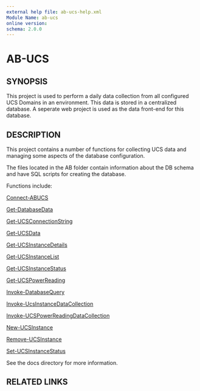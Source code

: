 ```yaml
---
external help file: ab-ucs-help.xml
Module Name: ab-ucs
online version:
schema: 2.0.0
---
```


# AB-UCS

## SYNOPSIS
This project is used to perform a daily data collection from all configured UCS Domains in an environment.  This data is
stored in a centralized database.  A seperate web project is used as the data front-end for this database.

## DESCRIPTION
This project contains a number of functions for collecting UCS data and managing some aspects of the database configuration.

The files located in the AB folder contain information about the DB schema and have SQL scripts for creating the database.

Functions include:

[Connect-ABUCS](.\docs\Connect-ABUCS.md)

[Get-DatabaseData](.\docs\Get-DatabaseData.md)

[Get-UCSConnectionString](.\docs\Get-UCSConnectionString.md)

[Get-UCSData](.\docs\Get-UCSData.md)

[Get-UCSInstanceDetails](.\docs\Get-UCSInstanceDetails.md)

[Get-UCSInstanceList](.\docs\Get-UCSInstanceList.md)

[Get-UCSInstanceStatus](.\docs\Get-UCSInstanceStatus.md)

[Get-UCSPowerReading](.\docs\Get-UCSPowerReading.md)

[Invoke-DatabaseQuery](.\docs\Invoke-DatabaseQuery.md)

[Invoke-UcsInstanceDataCollection](.\docs\Invoke-UcsInstanceDataCollection.md)

[Invoke-UCSPowerReadingDataCollection](.\docs\Invoke-UCSPowerReadingDataCollection.md)

[New-UCSInstance](.\docs\New-UCSInstance.md)

[Remove-UCSInstance](.\docs\Remove-UCSInstance.md)

[Set-UCSInstanceStatus](.\docs\Set-UCSInstanceStatus.md)

See the docs directory for more information.

## RELATED LINKS
